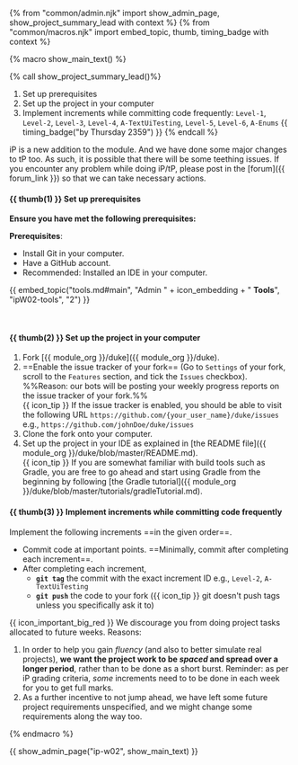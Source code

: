 {% from "common/admin.njk" import show_admin_page, show_project_summary_lead with context %}
{% from "common/macros.njk" import embed_topic, thumb, timing_badge with context %}

{% macro show_main_text() %}
<div id="main">

{% call show_project_summary_lead()%}
1. Set up prerequisites
1. Set up the project in your computer
3. Implement increments while committing code frequently: `Level-1`, `Level-2`, `Level-3`, `Level-4`, `A-TextUiTesting`, `Level-5`, `Level-6`, `A-Enums` {{ timing_badge("by Thursday 2359") }}
{% endcall %}
<div id="body">

<box type="info">

iP is a new addition to the module. And we have done some major changes to tP too. As such, it is possible that there will be some teething issues. If you encounter any problem while doing iP/tP, please post in the [forum]({{ forum_link }}) so that we can take necessary actions.
</box>

#### {{ thumb(1) }} Set up prerequisites

**Ensure you have met the following prerequisites:**

<box>

**Prerequisites**:

* Install Git in your computer.
* Have a GitHub account.
* Recommended: Installed an IDE in your computer.

{{ embed_topic("tools.md#main", "Admin " + icon_embedding + " **Tools**", "ipW02-tools", "2") }}

</box>
<br>

#### {{ thumb(2) }} Set up the project in your computer

1. Fork [{{ module_org }}/duke]({{ module_org }}/duke).
1.  ==Enable the issue tracker of your fork== (Go to `Settings` of your fork, scroll to the `Features` section, and tick the `Issues` checkbox). %%Reason: our bots will be posting your weekly progress reports on the issue tracker of your fork.%%<br>
    {{ icon_tip }} If the issue tracker is enabled, you should be able to visit the following URL `https://github.com/{your_user_name}/duke/issues` e.g., `https://github.com/johnDoe/duke/issues`
1. Clone the fork onto your computer.
1. Set up the project in your IDE as explained in [the README file]({{ module_org }}/duke/blob/master/README.md).<br>
   {{ icon_tip }} If you are somewhat familiar with build tools such as Gradle, you are free to go ahead and start using Gradle from the beginning by following [the Gradle tutorial]({{ module_org }}/duke/blob/master/tutorials/gradleTutorial.md).

#### {{ thumb(3) }} Implement increments while committing code frequently

Implement the following <tooltip content="in this context, an _increment_ is a Duke _level_ or a Duke _extension_">increments</tooltip> ==in the given order==.
   * Commit code at important points. ==Minimally, commit after completing each increment==.
   * After completing each increment,
     * **`git tag`** the commit with the exact increment ID e.g., `Level-2`, `A-TextUiTesting`
     * **`git push`** the code to your fork ({{ icon_tip }} git doesn't push tags unless you specifically ask it to)

<box>

{{ icon_important_big_red }} We discourage you from doing project tasks allocated to future weeks. Reasons:
1. In order to help you gain <tooltip content="the ability to apply knowledge or do tasks effortlessly as if you have been doing them for a long time">_fluency_</tooltip> (and also to better simulate real projects), **we want the project work to be <tooltip content="done at multiple times with time gaps in between">_spaced_</tooltip> and spread over a longer period**, rather than to be done as a short burst. Reminder: as per iP grading criteria, _some_ increments need to to be done in each week for you to get full marks.
1. As a further incentive to not jump ahead, we have left some future project requirements unspecified, and we might change some requirements along the way too.
</box>

<include src="dukeFragment.md" boilerplate var-header="**`Level-1`: Greet, Echo, Exit**" var-fragment="text.md#level1" />
<include src="dukeFragment.md" boilerplate var-header="**`Level-2`: Add, List**" var-fragment="text.md#level2" />
<include src="dukeFragment.md" boilerplate var-header="**`Level-3`: Mark as Done**" var-fragment="text.md#level3" />
<include src="dukeFragment.md" boilerplate var-header="**`Level-4`: ToDo, Event, Deadline**" var-fragment="text.md#level4" />
<include src="dukeFragment.md" boilerplate var-header="**`A-TextUiTesting`: Text UI Testing**" var-tag="optional" var-fragment="extensions.mbdf#A-TextUiTesting" />
<include src="dukeFragment.md" boilerplate var-header="**`Level-5`: Handle Errors**" var-fragment="text.md#level5" />
<include src="dukeFragment.md" boilerplate var-header="**`Level-6`: Delete**" var-fragment="text.md#level6" />
<include src="dukeFragment.md" boilerplate var-header="**`A-Enums`: Enums**" var-tag="if-applicable" var-fragment="extensions.mbdf#A-Enums" />

<p/>

</div>
</div>
{% endmacro %}

{{ show_admin_page("ip-w02", show_main_text) }}
